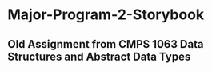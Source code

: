 # Major-Program-2-Storybook
## Old Assignment from CMPS 1063 Data Structures and Abstract Data Types
